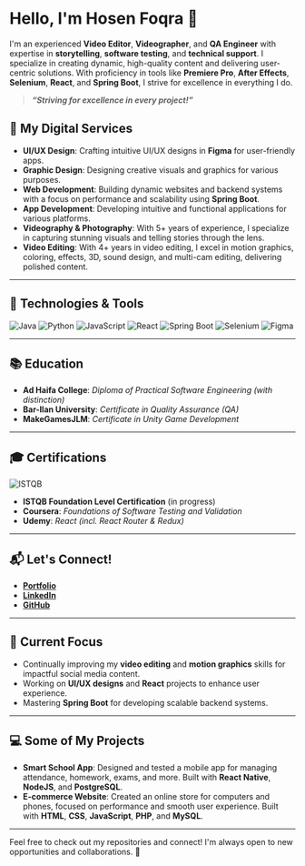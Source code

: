 # Hello, I'm Hosen Foqra 👋

I'm an experienced **Video Editor**, **Videographer**, and **QA Engineer** with expertise in **storytelling**, **software testing**, and **technical support**. I specialize in creating dynamic, high-quality content and delivering user-centric solutions. With proficiency in tools like **Premiere Pro**, **After Effects**, **Selenium**, **React**, and **Spring Boot**, I strive for excellence in everything I do.

> **_“Striving for excellence in every project!”_**

## 🚀 My Digital Services

- **UI/UX Design**: Crafting intuitive UI/UX designs in **Figma** for user-friendly apps.
- **Graphic Design**: Designing creative visuals and graphics for various purposes.
- **Web Development**: Building dynamic websites and backend systems with a focus on performance and scalability using **Spring Boot**.
- **App Development**: Developing intuitive and functional applications for various platforms.
- **Videography & Photography**: With 5+ years of experience, I specialize in capturing stunning visuals and telling stories through the lens.
- **Video Editing**: With 4+ years in video editing, I excel in motion graphics, coloring, effects, 3D, sound design, and multi-cam editing, delivering polished content.

---

## 🧠 Technologies & Tools

![Java](https://img.shields.io/badge/Java-F7DF1E?style=for-the-badge&logo=java&logoColor=black)
![Python](https://img.shields.io/badge/Python-3776AB?style=for-the-badge&logo=python&logoColor=white)
![JavaScript](https://img.shields.io/badge/JavaScript-F7DF1E?style=for-the-badge&logo=javascript&logoColor=black)
![React](https://img.shields.io/badge/React-61DAFB?style=for-the-badge&logo=react&logoColor=black)
![Spring Boot](https://img.shields.io/badge/Spring%20Boot-6DB33F?style=for-the-badge&logo=springboot&logoColor=white)
![Selenium](https://img.shields.io/badge/Selenium-43B02A?style=for-the-badge&logo=selenium&logoColor=white)
![Figma](https://img.shields.io/badge/Figma-F24E1E?style=for-the-badge&logo=figma&logoColor=white)

---

## 📚 Education

- **Ad Haifa College**: _Diploma of Practical Software Engineering (with distinction)_
- **Bar-Ilan University**: _Certificate in Quality Assurance (QA)_
- **MakeGamesJLM**: _Certificate in Unity Game Development_

---

## 🎓 Certifications

![ISTQB](https://img.shields.io/badge/ISTQB-Foundation%20Level-yellow?style=for-the-badge)
- **ISTQB Foundation Level Certification** (in progress)
- **Coursera**: _Foundations of Software Testing and Validation_
- **Udemy**: _React (incl. React Router & Redux)_

---

## 📬 Let's Connect!

- **[Portfolio](https://hosenfoqra.github.io/portfolio/)**
- **[LinkedIn](https://www.linkedin.com/in/hosen-foqra/)**
- **[GitHub](https://github.com/hosenfoqra)**

---


## 🚀 Current Focus
- Continually improving my **video editing** and **motion graphics** skills for impactful social media content.
- Working on **UI/UX designs** and **React** projects to enhance user experience.
- Mastering **Spring Boot** for developing scalable backend systems.

---

## 💻 Some of My Projects
- **Smart School App**: Designed and tested a mobile app for managing attendance, homework, exams, and more. Built with **React Native**, **NodeJS**, and **PostgreSQL**.
- **E-commerce Website**: Created an online store for computers and phones, focused on performance and smooth user experience. Built with **HTML**, **CSS**, **JavaScript**, **PHP**, and **MySQL**.

---

Feel free to check out my repositories and connect! I'm always open to new opportunities and collaborations. 🌟
